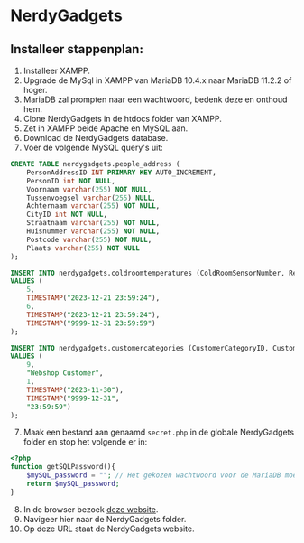 # NerdyGadgets

## Installeer stappenplan:
1. Installeer XAMPP.
2. Upgrade de MySql in XAMPP van MariaDB 10.4.x naar MariaDB 11.2.2 of hoger.
3. MariaDB zal prompten naar een wachtwoord, bedenk deze en onthoud hem.
4. Clone NerdyGadgets in de htdocs folder van XAMPP.
5. Zet in XAMPP beide Apache en MySQL aan.
6. Download de NerdyGadgets database.
7. Voer de volgende MySQL query's uit:
   
``` SQL
CREATE TABLE nerdygadgets.people_address (
	PersonAddressID INT PRIMARY KEY AUTO_INCREMENT,
	PersonID int NOT NULL,
	Voornaam varchar(255) NOT NULL,
	Tussenvoegsel varchar(255) NULL,
	Achternaam varchar(255) NOT NULL,
	CityID int NOT NULL,
	Straatnaam varchar(255) NOT NULL,
	Huisnummer varchar(255) NOT NULL,
	Postcode varchar(255) NOT NULL,
	Plaats varchar(255) NOT NULL
);

INSERT INTO nerdygadgets.coldroomtemperatures (ColdRoomSensorNumber, RecordedWhen, Temperature, ValidFrom, ValidTo)
VALUES (
    5, 
    TIMESTAMP("2023-12-21 23:59:24"), 
    6, 
    TIMESTAMP("2023-12-21 23:59:24"), 
    TIMESTAMP("9999-12-31 23:59:59")
);

INSERT INTO nerdygadgets.customercategories (CustomerCategoryID, CustomerCategoryName, LastEditedBy, ValidFrom, ValidTo)
VALUES (
    9, 
    "Webshop Customer", 
    1, 
    TIMESTAMP("2023-11-30"), 
    TIMESTAMP("9999-12-31", 
    "23:59:59")
);
```
7. Maak een bestand aan genaamd ```secret.php``` in de globale NerdyGadgets folder en stop het volgende er in:
``` PHP
<?php
function getSQLPassword(){
    $mySQL_password = ""; // Het gekozen wachtwoord voor de MariaDB moet tussen de aanhalingstekens
    return $mySQL_password;
}

```
8. In de browser bezoek [deze website](http://localhost/).
9. Navigeer hier naar de NerdyGadgets folder.
10. Op deze URL staat de NerdyGadgets website.
